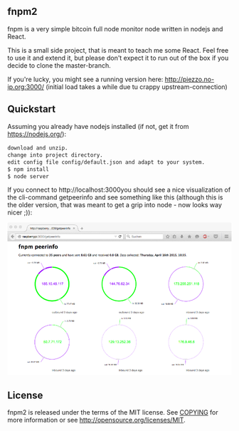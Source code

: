 fnpm2
-----

fnpm is a very simple bitcoin full node monitor node written in nodejs and React.

This is a small side project, that is meant to teach me some React. Feel free to use it and extend it, but please don't expect it to run out of the box if you decide to clone the master-branch.

If you're lucky, you might see a running version here: http://piezzo.no-ip.org:3000/ (initial load takes a while due tu crappy upstream-connection)


Quickstart
----------

Assuming you already have nodejs installed (if not, get it from https://nodejs.org/):

    download and unzip.
    change into project directory.
    edit config file config/default.json and adapt to your system.
    $ npm install
    $ node server

If you connect to http://localhost:3000you should see a nice visualization of the cli-command getpeerinfo and see something like this (although this is the older version, that was meant to get a grip into node - now looks way nicer ;)):

![fnpm screenshot](https://raw.githubusercontent.com/piezzo/fnpm/master/fnpm_screenshot.png "screenshot")

License
-------

fnpm2 is released under the terms of the MIT license. See [COPYING](COPYING) for more
information or see http://opensource.org/licenses/MIT.
